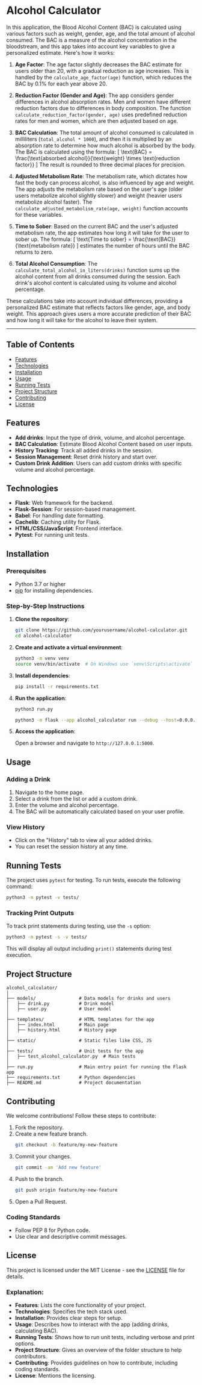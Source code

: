 # Alcohol Calculator

In this application, the Blood Alcohol Content (BAC) is calculated using various factors such as weight, gender, age, and the total amount of alcohol consumed. The BAC is a measure of the alcohol concentration in the bloodstream, and this app takes into account key variables to give a personalized estimate. Here's how it works:

1. **Age Factor**:
   The age factor slightly decreases the BAC estimate for users older than 20, with a gradual reduction as age increases. This is handled by the `calculate_age_factor(age)` function, which reduces the BAC by 0.1% for each year above 20.

2. **Reduction Factor (Gender and Age)**:
   The app considers gender differences in alcohol absorption rates. Men and women have different reduction factors due to differences in body composition. The function `calculate_reduction_factor(gender, age)` uses predefined reduction rates for men and women, which are then adjusted based on age.

3. **BAC Calculation**:
   The total amount of alcohol consumed is calculated in milliliters (`total_alcohol * 1000`), and then it is multiplied by an absorption rate to determine how much alcohol is absorbed by the body. The BAC is calculated using the formula:
   \[
   \text{BAC} = \frac{\text{absorbed alcohol}}{\text{weight} \times \text{reduction factor}}
   \]
   The result is rounded to three decimal places for precision.

4. **Adjusted Metabolism Rate**:
   The metabolism rate, which dictates how fast the body can process alcohol, is also influenced by age and weight. The app adjusts the metabolism rate based on the user's age (older users metabolize alcohol slightly slower) and weight (heavier users metabolize alcohol faster). The `calculate_adjusted_metabolism_rate(age, weight)` function accounts for these variables.

5. **Time to Sober**:
   Based on the current BAC and the user's adjusted metabolism rate, the app estimates how long it will take for the user to sober up. The formula:
   \[
   \text{Time to sober} = \frac{\text{BAC}}{\text{metabolism rate}}
   \]
   estimates the number of hours until the BAC returns to zero.

6. **Total Alcohol Consumption**:
   The `calculate_total_alcohol_in_liters(drinks)` function sums up the alcohol content from all drinks consumed during the session. Each drink's alcohol content is calculated using its volume and alcohol percentage.

These calculations take into account individual differences, providing a personalized BAC estimate that reflects factors like gender, age, and body weight. This approach gives users a more accurate prediction of their BAC and how long it will take for the alcohol to leave their system.

---

## Table of Contents

- [Features](#features)
- [Technologies](#technologies)
- [Installation](#installation)
- [Usage](#usage)
- [Running Tests](#running-tests)
- [Project Structure](#project-structure)
- [Contributing](#contributing)
- [License](#license)

## Features

- **Add drinks**: Input the type of drink, volume, and alcohol percentage.
- **BAC Calculation**: Estimate Blood Alcohol Content based on user inputs.
- **History Tracking**: Track all added drinks in the session.
- **Session Management**: Reset drink history and start over.
- **Custom Drink Addition**: Users can add custom drinks with specific volume and alcohol percentage.

## Technologies

- **Flask**: Web framework for the backend.
- **Flask-Session**: For session-based management.
- **Babel**: For handling date formatting.
- **Cachelib**: Caching utility for Flask.
- **HTML/CSS/JavaScript**: Frontend interface.
- **Pytest**: For running unit tests.

## Installation

### Prerequisites

- Python 3.7 or higher
- [pip](https://pip.pypa.io/en/stable/installation/) for installing dependencies.

### Step-by-Step Instructions

1. **Clone the repository**:

   ```bash
   git clone https://github.com/yourusername/alcohol-calculator.git
   cd alcohol-calculator
   ```

2. **Create and activate a virtual environment**:

   ```bash
   python3 -m venv venv
   source venv/bin/activate  # On Windows use `venv\Scripts\activate`
   ```

3. **Install dependencies**:

   ```bash
   pip install -r requirements.txt
   ```

4. **Run the application**:

   ```bash
   python3 run.py
   ```

   ```bash
   python3 -m flask --app alcohol_calculator run --debug --host=0.0.0.0
   ```

5. **Access the application**:

   Open a browser and navigate to `http://127.0.0.1:5000`.

## Usage

### Adding a Drink

1. Navigate to the home page.
2. Select a drink from the list or add a custom drink.
3. Enter the volume and alcohol percentage.
4. The BAC will be automatically calculated based on your user profile.

### View History

- Click on the "History" tab to view all your added drinks.
- You can reset the session history at any time.

## Running Tests

The project uses `pytest` for testing. To run tests, execute the following command:

```bash
python3 -m pytest -v tests/
```

### Tracking Print Outputs

To track print statements during testing, use the `-s` option:

```bash
python3 -m pytest -s -v tests/
```

This will display all output including `print()` statements during test execution.

## Project Structure

```plaintext
alcohol_calculator/
│
├── models/                # Data models for drinks and users
│   ├── drink.py           # Drink model
│   ├── user.py            # User model
│
├── templates/             # HTML templates for the app
│   ├── index.html         # Main page
│   ├── history.html       # History page
│
├── static/                # Static files like CSS, JS
│
├── tests/                 # Unit tests for the app
│   ├── test_alcohol_calculator.py  # Main tests
│
├── run.py                 # Main entry point for running the Flask app
├── requirements.txt       # Python dependencies
├── README.md              # Project documentation
```

## Contributing

We welcome contributions! Follow these steps to contribute:

1. Fork the repository.
2. Create a new feature branch.
   ```bash
   git checkout -b feature/my-new-feature
   ```
3. Commit your changes.
   ```bash
   git commit -am 'Add new feature'
   ```
4. Push to the branch.
   ```bash
   git push origin feature/my-new-feature
   ```
5. Open a Pull Request.

### Coding Standards

- Follow PEP 8 for Python code.
- Use clear and descriptive commit messages.

## License

This project is licensed under the MIT License - see the [LICENSE](LICENSE) file for details.

### Explanation:

- **Features**: Lists the core functionality of your project.
- **Technologies**: Specifies the tech stack used.
- **Installation**: Provides clear steps for setup.
- **Usage**: Describes how to interact with the app (adding drinks, calculating BAC).
- **Running Tests**: Shows how to run unit tests, including verbose and print options.
- **Project Structure**: Gives an overview of the folder structure to help contributors.
- **Contributing**: Provides guidelines on how to contribute, including coding standards.
- **License**: Mentions the licensing.
